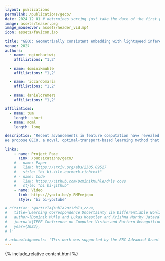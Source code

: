 ```yaml
---
layout: publications
permalink: /publications/geco/
date: 2024_12_01 # determines sorting just take the date of the first publication as YYYY_MM_DD
image: assets/teaser.png
image_mouseover: assets/header_vid.mp4
icon: assets/favicon.ico

title: "GECO: Geometrically consistent embedding with lightspeed inference"
venue: 2025
authors:
  - name: reginehartwig
    affiliations: "1,2"

  - name: dominikmuhle
    affiliations: "1,2"

  - name: riccardomarin
    affiliations: "1,2"

  - name: danielcremers
    affiliations: "1,2"

affiliations:
  - name: tum
    length: short
  - name: mcml
    length: long

description: "Recent advancements in feature computation have revealed that self-supervised feature extractors can recognize semantic correspondences. However, these features often lack an understanding of objects' underlying 3D geometry. In this paper, we focus on learning features capable of semantically characterizing parts distinguished by their geometric properties, e.g., left/right eyes or front/back legs. 
We propose GECO, a novel, optimal-transport-based learning method that obtains features geometrically coherent, well-characterizing symmetric points. GECO uses a lightweight model architecture that results in a fast inference, capable of processing images at 30fps. Our method is interpretable and generalizes across datasets, achieving state-of-the-art performance on PFPascal, APK, and CUB datasets improving by 6.0%, 6.2%, and 4.1% respectively. We achieve a speed-up of 98.2% compared to previous methods by using a smaller backbone and a more efficient training scheme. Finally, we find PCK insufficient to analyze the geometrical properties of the features. Hence, we expand our analysis, proposing novel metrics and insights that will be instrumental in developing more geometrically-aware methods."

links:
    - name: Project Page
      link: /publications/geco/
    # - name: Paper
    #   link: https://arxiv.org/abs/2305.09527
    #   style: "bi bi-file-earmark-richtext"
    # - name: Code
    #   link: https://github.com/DominikMuhle/dnls_covs
    #   style: "bi bi-github"
    - name: Video
      link: https://youtu.be/y-RMEnvjqbo
      style: "bi bi-youtube"

# citation: '@article{muhle2023dnls_covs,
#   title={Learning Correspondence Uncertainty via Differentiable Nonlinear Least Squares},
#   author={Dominik Muhle and Lukas Koestler and Krishna Murthy Jatavallabhula and Daniel Cremers},
#   journal={IEEE Conference on Computer Vision and Pattern Recognition (CVPR)},
#   year={2023},
# }'

# acknowledgements: 'This work was supported by the ERC Advanced Grant SIMULACRON, by the Munich Center for Machine Learning and by the EPSRC Programme Grant VisualAI EP/T028572/1.'
---
```



{% include_relative content.html %}